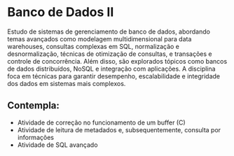 # Banco de Dados II

Estudo de sistemas de gerenciamento de banco de dados, abordando temas avançados como modelagem multidimensional para data warehouses, consultas complexas em SQL, normalização e desnormalização, técnicas de otimização de consultas, e transações e controle de concorrência. Além disso, são explorados tópicos como bancos de dados distribuídos, NoSQL e integração com aplicações. A disciplina foca em técnicas para garantir desempenho, escalabilidade e integridade dos dados em sistemas mais complexos.

## Contempla:

-  Atividade de correção no funcionamento de um buffer (C)
-  Atividade de leitura de metadados e, subsequentemente, consulta por informações
-  Atividade de SQL avançado 
